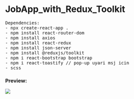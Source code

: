 # JobApp_with_Redux_Toolkit

<pre>
Dependencies:
- npx create-react-app .
- npm install react-router-dom
- npm install axios
- npm install react-redux
- npm install json-server
- npm install @reduxjs/toolkit
- npm i react-bootstrap bootstrap
- npm i react-toastify // pop-up uyari msj icin 
- scss 
</pre>

<h3>Preview:</h3>

![](job_app.gif)
